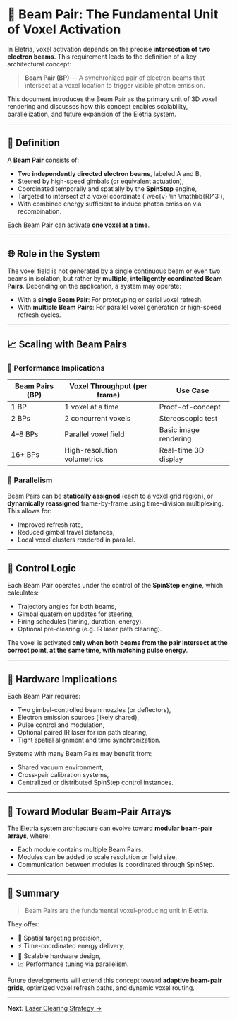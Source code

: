 # 🎯 Beam Pair: The Fundamental Unit of Voxel Activation

In Eletria, voxel activation depends on the precise **intersection of two electron beams**. This requirement leads to the definition of a key architectural concept:

> **Beam Pair (BP)** — A synchronized pair of electron beams that intersect at a voxel location to trigger visible photon emission.

This document introduces the Beam Pair as the primary unit of 3D voxel rendering and discusses how this concept enables scalability, parallelization, and future expansion of the Eletria system.

---

## 🔧 Definition

A **Beam Pair** consists of:

- **Two independently directed electron beams**, labeled A and B,
- Steered by high-speed gimbals (or equivalent actuation),
- Coordinated temporally and spatially by the **SpinStep** engine,
- Targeted to intersect at a voxel coordinate \( \vec{v} \in \mathbb{R}^3 \),
- With combined energy sufficient to induce photon emission via recombination.

Each Beam Pair can activate **one voxel at a time**.

---

## 🌐 Role in the System

The voxel field is not generated by a single continuous beam or even two beams in isolation, but rather by **multiple, intelligently coordinated Beam Pairs**. Depending on the application, a system may operate:

- With a **single Beam Pair**: For prototyping or serial voxel refresh.
- With **multiple Beam Pairs**: For parallel voxel generation or high-speed refresh cycles.

---

## 📈 Scaling with Beam Pairs

### 🚀 Performance Implications

| Beam Pairs (BP) | Voxel Throughput (per frame) | Use Case |
|------------------|-------------------------------|----------|
| 1 BP             | 1 voxel at a time              | Proof-of-concept |
| 2 BPs            | 2 concurrent voxels            | Stereoscopic test |
| 4–8 BPs          | Parallel voxel field           | Basic image rendering |
| 16+ BPs          | High-resolution volumetrics    | Real-time 3D display |

### 🧠 Parallelism

Beam Pairs can be **statically assigned** (each to a voxel grid region), or **dynamically reassigned** frame-by-frame using time-division multiplexing. This allows for:

- Improved refresh rate,
- Reduced gimbal travel distances,
- Local voxel clusters rendered in parallel.

---

## 🧮 Control Logic

Each Beam Pair operates under the control of the **SpinStep engine**, which calculates:

- Trajectory angles for both beams,
- Gimbal quaternion updates for steering,
- Firing schedules (timing, duration, energy),
- Optional pre-clearing (e.g. IR laser path clearing).

The voxel is activated **only when both beams from the pair intersect at the correct point, at the same time, with matching pulse energy**.

---

## 🔩 Hardware Implications

Each Beam Pair requires:

- Two gimbal-controlled beam nozzles (or deflectors),
- Electron emission sources (likely shared),
- Pulse control and modulation,
- Optional paired IR laser for ion path clearing,
- Tight spatial alignment and time synchronization.

Systems with many Beam Pairs may benefit from:

- Shared vacuum environment,
- Cross-pair calibration systems,
- Centralized or distributed SpinStep control instances.

---

## 🔄 Toward Modular Beam-Pair Arrays

The Eletria system architecture can evolve toward **modular beam-pair arrays**, where:

- Each module contains multiple Beam Pairs,
- Modules can be added to scale resolution or field size,
- Communication between modules is coordinated through SpinStep.

---

## 🧠 Summary

> Beam Pairs are the fundamental voxel-producing unit in Eletria.

They offer:

- 🧭 Spatial targeting precision,
- ⚡ Time-coordinated energy delivery,
- 🧩 Scalable hardware design,
- 📈 Performance tuning via parallelism.

Future developments will extend this concept toward **adaptive beam-pair grids**, optimized voxel refresh paths, and dynamic voxel routing.

---

**Next:** [Laser Clearing Strategy →](08_laser_clearing_strategy.md)
```
